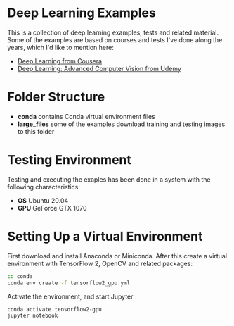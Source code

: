 # Deep Learning Examples

This is a collection of deep learning examples, tests and related material. Some of the examples are based on courses and tests I've done
along the years, which I'd like to mention here:

* [Deep Learning from Cousera](https://www.coursera.org/specializations/deep-learning?)
* [Deep Learning: Advanced Computer Vision from Udemy](https://www.udemy.com/course/advanced-computer-vision)

# Folder Structure

* **conda** contains Conda virtual environment files
* **large_files** some of the examples download training and testing images to this folder

# Testing Environment

Testing and executing the exaples has been done in a system with the following characteristics:

* **OS** Ubuntu 20.04
* **GPU** GeForce GTX 1070

# Setting Up a Virtual Environment

First download and install Anaconda or Miniconda. After this create a virtual environment with TensorFlow 2, OpenCV and related packages:

```bash
cd conda
conda env create -f tensorflow2_gpu.yml
```

Activate the environment, and start Jupyter

```bash
conda activate tensorflow2-gpu
jupyter notebook
```
